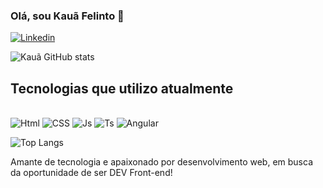 ### Olá, sou Kauã Felinto 👋

[![Linkedin](https://img.shields.io/badge/LinkedIn-0077B5?style=for-the-badge&logo=linkedin&logoColor=white)](https://www.linkedin.com/in/kauafelinto)

![Kauã GitHub stats](https://github-readme-stats.vercel.app/api?username=KauaFelinto&show_icons=true&theme=radical)

## Tecnologias que utilizo atualmente

<div style="display: inline-block"><br />
<img aling="center" src="https://img.shields.io/badge/HTML5-E34F26?style=for-the-badge&logo=html5&logoColor=white" alt="Html">
<img aling="center" src="https://img.shields.io/badge/CSS3-1572B6?style=for-the-badge&logo=css3&logoColor=white" alt="CSS">
<img aling="center" src="https://img.shields.io/badge/JavaScript-F7DF1E?style=for-the-badge&logo=javascript&logoColor=black" alt="Js">
<img aling="center" src="https://img.shields.io/badge/TypeScript-007ACC?style=for-the-badge&logo=typescript&logoColor=white" alt="Ts">
<img aling="center" src="https://img.shields.io/badge/Angular-DD0031?style=for-the-badge&logo=angular&logoColor=white" alt="Angular">
</div><br />

![Top Langs](https://github-readme-stats.vercel.app/api/top-langs/?username=KauaFelinto&hide_progress=true) 
<br />

Amante de tecnologia e apaixonado por desenvolvimento web, em busca da oportunidade de ser DEV Front-end!

